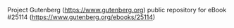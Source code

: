 Project Gutenberg (https://www.gutenberg.org) public repository for eBook #25114 (https://www.gutenberg.org/ebooks/25114)
